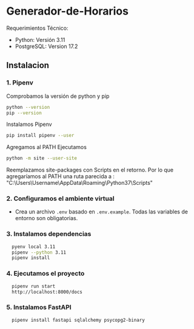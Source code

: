 # Generador-de-Horarios

Requerimientos Técnico:
* Python: Versión 3.11
* PostgreSQL: Version 17.2

## Instalacion

### 1. Pipenv
Comprobamos la versión de python y pip
```bash
python --version
pip --version
```
Instalamos Pipenv
```bash
pip install pipenv --user
```
Agregamos al PATH
Ejecutamos
```bash
python -m site --user-site
```
Reemplazamos site-packages con Scripts en el retorno. Por lo que agregaríamos al PATH una ruta parecida a : "C:\Users\Username\AppData\Roaming\Python37\Scripts"

### 2. Configuramos el ambiente virtual
- Crea un archivo `.env` basado en `.env.example`. Todas las variables de entorno son obligatorias.

### 3. Instalamos dependencias
```bash
  pyenv local 3.11
  pipenv --python 3.11
  pipenv install
```
### 4. Ejecutamos el proyecto
```bash
  pipenv run start 
  http://localhost:8000/docs
```
### 5. Instalamos  FastAPI
```bash
  pipenv install fastapi sqlalchemy psycopg2-binary
```
